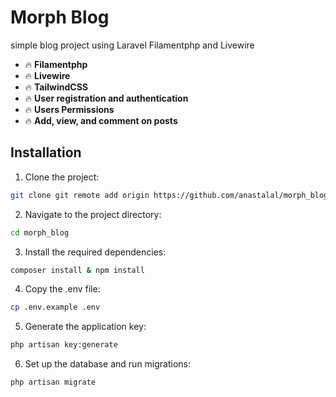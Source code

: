 
# Morph Blog

simple blog project using Laravel Filamentphp and Livewire
- :fire: **Filamentphp** 
- :fire: **Livewire** 
- :fire: **TailwindCSS** 
- :fire: **User registration and authentication** 
- :fire: **Users Permissions**
- :fire: **Add, view, and comment on posts**

## Installation

1. Clone the project:

```bash
git clone git remote add origin https://github.com/anastalal/morph_blog.git
```
2. Navigate to the project directory:
```bash
cd morph_blog
```
3. Install the required dependencies:
```bash
composer install & npm install
```
4. Copy the .env file:
```bash
cp .env.example .env
```
5. Generate the application key:
```bash
php artisan key:generate
```
6. Set up the database and run migrations:
```bash
php artisan migrate
```

